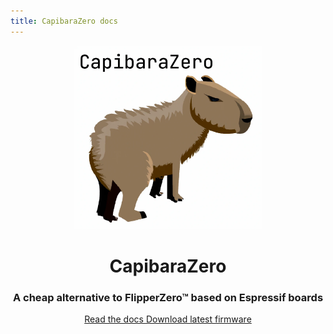```yaml
---
title: CapibaraZero docs
---
```


<center>
    <img src="https://github.com/CapibaraZero/.github/blob/main/logo.png?raw=true" width="300" class="img_radius" />
    <h1>CapibaraZero</h1>
    <h3>A cheap alternative to FlipperZero™ based on Espressif boards</h3>
    <div class="grid-2">
        <a href="docs/intro/" class="button-1">
            Read the docs
        </a>
        <a class="button-1" href="https://github.com/CapibaraZero/fw/releases" target="_blank">
            Download latest firmware
        </a>
    </div>
</center>